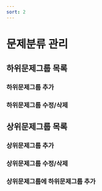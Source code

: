 ```yaml
---
sort: 2
---
```


# 문제분류 관리


## 하위문제그룹 목록

### 하위문제그룹 추가

### 하위문제그룹 수정/삭제

## 상위문제그룹 목록

### 상위문제그룹 추가

### 상위문제그룹 수정/삭제

### 상위문제그룹에 하위문제그룹 추가
